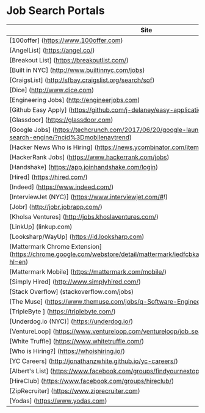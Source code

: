 # Job Search Portals

| Site |
|---|
| [100offer] (https://www.100offer.com) |
| [AngelList] (https://angel.co/) |
| [Breakout List] (https://breakoutlist.com/)|
| [Built in NYC] (http://www.builtinnyc.com/jobs)|
| [CraigsList] (http://sfbay.craigslist.org/search/sof) |
| [Dice]	(http://www.dice.com) |
| [Engineering Jobs] (http://engineerjobs.com) |
| [Github Easy Apply] 	(https://github.com/j-delaney/easy-application) |
| [Glassdoor]	(https://glassdoor.com)|
| [Google Jobs] 	(https://techcrunch.com/2017/06/20/google-launches-its-ai-powered-jobs-search-engine/?ncid%3Dmobilenavtrend)|
| [Hacker News Who is Hiring]	(https://news.ycombinator.com/item?id=15384262)|
| [HackerRank Jobs]	(https://www.hackerrank.com/jobs) |
| [Handshake] 	(https://app.joinhandshake.com/login) |
| [Hired]	(https://hired.com/) |
| [Indeed]	(https://www.indeed.com/) |
| [InterviewJet (NYC)]	(https://www.interviewjet.com/#!) |
| [Jobr]	(http://jobr.jobrapp.com/) |
| [Kholsa Ventures]	(http://jobs.khoslaventures.com/) |
| [LinkUp] (linkup.com)
| [Looksharp/WayUp]	(https://id.looksharp.com) |
| [Mattermark Chrome Extension]	(https://chrome.google.com/webstore/detail/mattermark/iedfcbkaanfabmfmndgnogeghbellanl?hl=en) |
| [Mattermark Mobile]	(https://mattermark.com/mobile/) |
| [Simply Hired] (http://www.simplyhired.com/) |
| [Stack Overflow]	(stackoverflow.com/jobs) |
| [The Muse]	(https://www.themuse.com/jobs/q-Software-Engineer-jobs)
| [TripleByte	] (https://triplebyte.com/)
| [Underdog.io (NYC)]	(https://underdog.io/) |
| [VentureLoop]	(https://www.ventureloop.com/ventureloop/job_search.php) |
| [White Truffle]	(https://www.whitetruffle.com/) |
| [Who is Hiring?]	(https://whoishiring.io/) |
| [YC Careers] 	(http://jonathanzwhite.github.io/yc-careers/) |
| [Albert's List]	(https://www.facebook.com/groups/findyournextopportunity/) |
| [HireClub]	(https://www.facebook.com/groups/hireclub/) |
| [ZipRecruiter]	(https://www.ziprecruiter.com) |
| [Yodas]	(https://www.yodas.com) |
